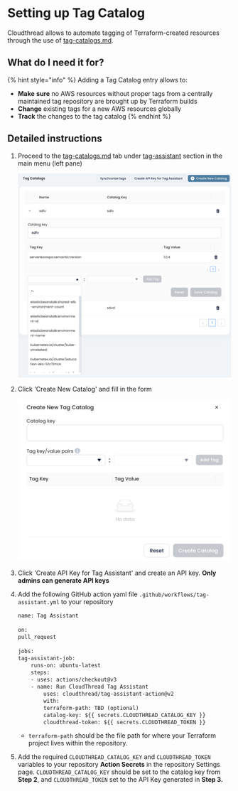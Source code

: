 # Setting up Tag Catalog

Cloudthread allows to automate tagging of Terraform-created resources through the use of [tag-catalogs.md](../fundamentals/tag-assistant/tag-catalogs.md "mention").

## What do I need it for? <a href="#what-do-i-need-it-for" id="what-do-i-need-it-for"></a>

{% hint style="info" %}
Adding a Tag Catalog entry allows to:

* **Make** **sure** no AWS resources without proper tags from a centrally maintained tag repository are brought up by Terraform builds
* **Change** existing tags for a new AWS resources globally
* **Track** the changes to the tag catalog
{% endhint %}

## Detailed instructions <a href="#detailed-instructions" id="detailed-instructions"></a>

1.  Proceed to the [tag-catalogs.md](../fundamentals/tag-assistant/tag-catalogs.md "mention") tab under [tag-assistant](../fundamentals/tag-assistant/ "mention") section in the main menu (left pane)

    ![](<../.gitbook/assets/image (1).png>)
2.  Click 'Create New Catalog' and fill in the form

    ![](<../.gitbook/assets/image (27).png>)
3. Click 'Create API Key for Tag Assistant' and create an API key.  **Only admins can generate API keys**
4. Add the following GitHub action yaml file `.github/workflows/tag-assistant.yml` to your repository

    ```
    name: Tag Assistant

    on:
    pull_request

    jobs:
    tag-assistant-job:
        runs-on: ubuntu-latest
        steps:
        - uses: actions/checkout@v3
        - name: Run CloudThread Tag Assistant
            uses: cloudthread/tag-assistant-action@v2
            with:
            terraform-path: TBD (optional)
            catalog-key: ${{ secrets.CLOUDTHREAD_CATALOG_KEY }}
            cloudthread-token: ${{ secrets.CLOUDTHREAD_TOKEN }}
    ```

    - `terraform-path` should be the file path for where your Terraform project lives within the repository.

5. Add the required `CLOUDTHREAD_CATALOG_KEY` and `CLOUDTHREAD_TOKEN` variables to your repository **Action Secrets** in the repository Settings page. `CLOUDTHREAD_CATALOG_KEY` should be set to the catalog key from **Step 2**, and `CLOUDTHREAD_TOKEN` set to the API Key generated in **Step 3.**
